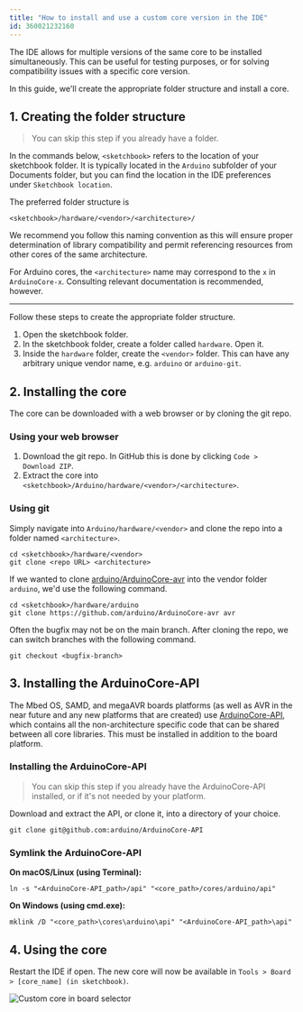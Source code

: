 ```yaml
---
title: "How to install and use a custom core version in the IDE"
id: 360021232160
---
```


The IDE allows for multiple versions of the same core to be installed simultaneously. This can be useful for testing purposes, or for solving compatibility issues with a specific core version.

In this guide, we'll create the appropriate folder structure and install a core.

## 1. Creating the folder structure

> You can skip this step if you already have a folder.

In the commands below, `<sketchbook>` refers to the location of your sketchbook folder. It is typically located in the `Arduino` subfolder of your Documents folder, but you can find the location in the IDE preferences under `Sketchbook location`.

The preferred folder structure is

```
<sketchbook>/hardware/<vendor>/<architecture>/
```

We recommend you follow this naming convention as this will ensure proper determination of library compatibility and permit referencing resources from other cores of the same architecture.

For Arduino cores, the `<architecture>` name may correspond to the `x` in `ArduinoCore-x`. Consulting relevant documentation is recommended, however.

---

Follow these steps to create the appropriate folder structure.

1. Open the sketchbook folder.
2. In the sketchbook folder, create a folder called `hardware`. Open it.
3. Inside the `hardware` folder, create the `<vendor>` folder. This can have any arbitrary unique vendor name, e.g. `arduino` or `arduino-git`.

## 2. Installing the core

The core can be downloaded with a web browser or by cloning the git repo.

### Using your web browser

1. Download the git repo. In GitHub this is done by clicking `Code > Download ZIP`.
2. Extract the core into `<sketchbook>/Arduino/hardware/<vendor>/<architecture>`.

### Using git

Simply navigate into `Arduino/hardware/<vendor>` and clone the repo into a folder named `<architecture>`.

```
cd <sketchbook>/hardware/<vendor>
git clone <repo URL> <architecture>
```

If we wanted to clone [arduino/ArduinoCore-avr](https://github.com/arduino/ArduinoCore-avr) into the vendor folder `arduino`, we'd use the following command.

```
cd <sketchbook>/hardware/arduino
git clone https://github.com/arduino/ArduinoCore-avr avr
```

Often the bugfix may not be on the main branch. After cloning the repo, we can switch branches with the following command.

```
git checkout <bugfix-branch>
```

## 3. Installing the ArduinoCore-API

The Mbed OS, SAMD, and megaAVR boards platforms (as well as AVR in the near future and any new platforms that are created) use [ArduinoCore-API](https://github.com/arduino/ArduinoCore-API), which contains all the non-architecture specific code that can be shared between all core libraries. This must be installed in addition to the board platform.

### Installing the ArduinoCore-API

> You can skip this step if you already have the ArduinoCore-API installed, or if it's not needed by your platform.

Download and extract the API, or clone it, into a directory of your choice.

```
git clone git@github.com:arduino/ArduinoCore-API
```

### Symlink the ArduinoCore-API

**On macOS/Linux (using Terminal):**

```
ln -s "<ArduinoCore-API_path>/api" "<core_path>/cores/arduino/api"
```

**On Windows (using cmd.exe):**

```
mklink /D "<core_path>\cores\arduino\api" "<ArduinoCore-API_path>\api"
```

## 4. Using the core

Restart the IDE if open. The new core will now be available in `Tools > Board > [core_name] (in sketchbook)`.

![Custom core in board selector](img/custom-core-select.png)
